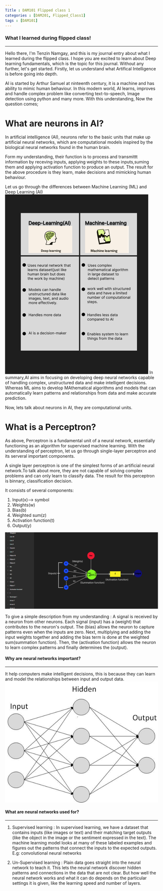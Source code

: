 ```yaml
---
Title : DAM101 Flipped class 1
categories : [DAM201, Flipped_Class1]
tags : [DAM101]
---
```


### What I learned during flipped class!

---

Hello there, I'm Tenzin Namgay, and this is my  journal entry about what I learned during the flipped class. I hope you are excited to learn about Deep learning fundamentals, which is the topic for this journal. Without any further, let's get started.
Firstly, let us understand what Artifical Intelligence is before going into depth.

AI is started by Arthur Samuel at ninteenth century, it is a machine and has ability to mimic human behaviour.
In this modern world, AI learns, improves and handle complex problem like converting text-to-speech, Image detection using python and many more.
With this understanding, Now the question comes;

# What are neurons in AI?
In artificial intelligence (AI), neurons refer to the basic units that make up artificial neural networks, which are computational models inspired by the biological neural networks found in the human brain.

Form my understanding, their function is to process and transmittt information by receving inputs, applying weights to these inputs,suming them and applying activation function to produce an output.
The result for the above procedure is they learn, make decisions and mimicking human behaviour.


Let us go through the differences between Machine Learning (ML) and Deep Learning (AI)
![alt text](../1-4.png)
In summary,AI aims in focusing on developing deep neural networks capable of handling complex, unstructured data and make intelligent decisions. Whereas ML aims to develop MAthematical algorithms and models that can automatically learn patterns and relationships from data and make accurate prediction.


Now, lets talk about neurons in AI, they are computational units. 


# What is a Perceptron?

As above, Perceptron is a fundamental unit of a neural network, essentially functioning as an algorithm for supervised machine learning.
With the understanding of perceptron, let us go through single-layer perceptron and its serveral important components.

A single layer perceptron is one of the simplest forms of an artificial neural network.To talk about more, they are not capable of solving complex problems and can only learn to classify data. The result for this perceptron is binnary, classification decision.


It consists of several components:
1. Input(x)--> symbol
2. Weights(w)
3. Bias(b)
4. Weighted sum(z)
5. Activation function(t)
6. Output(y)


![alt text](../1-3.png)

To give a simple description from my understanding : A signal is received by a neuron from other neurons. Each signal (input) has a (weight) that contributes to the neuron's output. The (bias) allows the neuron to capture patterns even when the inputs are zero. Next, multiplying and adding the input weights together and adding the bias term is done at the weighted sum(summation function). Then, the (activation function) allows the neuron to learn complex patterns and finally determines the (output).


#### Why are neural networks important?
---
It help computers make intelligent decisions, this is because they can learn and model the relationships between input and output data.
![alt text](../atypical_ann.jpg)


#### What are neural networks used for?
---
1. Supervised learning :
In supervised learning, we have a dataset that contains inputs (like images or text) and their matching target outputs (like the object in the image or the sentiment expressed in the text). The machine learning model looks at many of these labeled examples and figures out the patterns that connect the inputs to the expected outputs. E.g: convolutional neural networks 

2. Un-Supervised learning :
Plain data goes straight into the neural network to teach it. This lets the neural network discover hidden patterns and connections in the data that are not clear. But how well the neural network works and what it can do depends on the particular settings it is given, like the learning speed and number of layers.

















